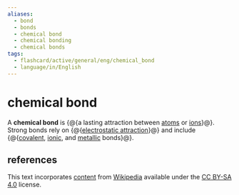 ```yaml
---
aliases:
  - bond
  - bonds
  - chemical bond
  - chemical bonding
  - chemical bonds
tags:
  - flashcard/active/general/eng/chemical_bond
  - language/in/English
---
```


# chemical bond

A __chemical bond__ is {@{a lasting attraction between [atoms](atom.md) or [ions](ion.md)}@}. Strong bonds rely on {@{[electrostatic attraction](Coulomb's%20law.md)}@} and include {@{[covalent](covalent%20bond.md), [ionic](ionic%20bond.md), and [metallic](metallic%20bond.md) bonds}@}.

## references

This text incorporates [content](https://en.wikipedia.org/wiki/chemical_bond) from [Wikipedia](Wikipedia.md) available under the [CC BY-SA 4.0](https://creativecommons.org/licenses/by-sa/4.0/) license.
